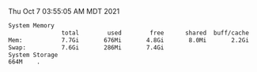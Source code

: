 Thu Oct  7 03:55:05 AM MDT 2021
```bash
System Memory
               total        used        free      shared  buff/cache   available
Mem:           7.7Gi       676Mi       4.8Gi       8.0Mi       2.2Gi       6.7Gi
Swap:          7.6Gi       286Mi       7.4Gi
System Storage
664M	.
```
```bash
